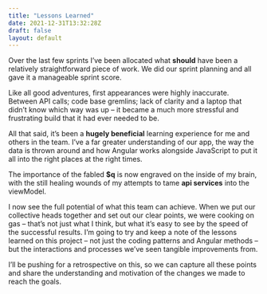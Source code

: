 ```yaml
---
title: "Lessons Learned"
date: 2021-12-31T13:32:28Z
draft: false
layout: default
---
```


Over the last few sprints I’ve been allocated what **should** have been a relatively straightforward piece of work. We did our sprint planning and all gave it a manageable sprint score. 

Like all good adventures, first appearances were highly inaccurate. Between API calls; code base gremlins; lack of clarity and a laptop that didn’t know which way was up – it became a much more stressful and frustrating build that it had ever needed to be.

All that said, it’s been a **hugely beneficial** learning experience for me and others in the team.  I’ve a far greater understanding of our app, the way the data is thrown around and how Angular works alongside JavaScript to put it all into the right places at the right times.

The importance of the fabled **$q** is now engraved on the inside of my brain, with the still healing wounds of my attempts to tame **api services** into the viewModel. 

I now see the full potential of what this team can achieve. When we put our collective heads together and set out our clear points, we were cooking on gas – that’s not just what I think, but what it’s easy to see by the speed of the successful results. I’m going to try and keep a note of the lessons learned on this project – not just the coding patterns and Angular methods – but the interactions and processes we’ve seen tangible improvements from.

I’ll be pushing for a retrospective on this, so we can capture all these points and share the understanding and motivation of the changes we made to reach the goals.


